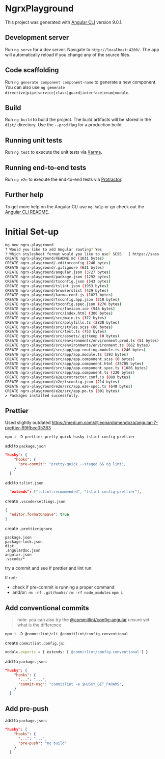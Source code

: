 # NgrxPlayground

This project was generated with [Angular CLI](https://github.com/angular/angular-cli) version 9.0.1.

## Development server

Run `ng serve` for a dev server. Navigate to `http://localhost:4200/`. The app will automatically reload if you change any of the source files.

## Code scaffolding

Run `ng generate component component-name` to generate a new component. You can also use `ng generate directive|pipe|service|class|guard|interface|enum|module`.

## Build

Run `ng build` to build the project. The build artifacts will be stored in the `dist/` directory. Use the `--prod` flag for a production build.

## Running unit tests

Run `ng test` to execute the unit tests via [Karma](https://karma-runner.github.io).

## Running end-to-end tests

Run `ng e2e` to execute the end-to-end tests via [Protractor](http://www.protractortest.org/).

## Further help

To get more help on the Angular CLI use `ng help` or go check out the [Angular CLI README](https://github.com/angular/angular-cli/blob/master/README.md).

# Initial Set-up

```bash
ng new ngrx-playground
? Would you like to add Angular routing? Yes
? Which stylesheet format would you like to use? SCSS   [ https://sass-lang.com/documentation/syntax#scss                ]
CREATE ngrx-playground/README.md (1031 bytes)
CREATE ngrx-playground/.editorconfig (246 bytes)
CREATE ngrx-playground/.gitignore (631 bytes)
CREATE ngrx-playground/angular.json (3727 bytes)
CREATE ngrx-playground/package.json (1292 bytes)
CREATE ngrx-playground/tsconfig.json (543 bytes)
CREATE ngrx-playground/tslint.json (1953 bytes)
CREATE ngrx-playground/browserslist (429 bytes)
CREATE ngrx-playground/karma.conf.js (1027 bytes)
CREATE ngrx-playground/tsconfig.app.json (210 bytes)
CREATE ngrx-playground/tsconfig.spec.json (270 bytes)
CREATE ngrx-playground/src/favicon.ico (948 bytes)
CREATE ngrx-playground/src/index.html (300 bytes)
CREATE ngrx-playground/src/main.ts (372 bytes)
CREATE ngrx-playground/src/polyfills.ts (2838 bytes)
CREATE ngrx-playground/src/styles.scss (80 bytes)
CREATE ngrx-playground/src/test.ts (753 bytes)
CREATE ngrx-playground/src/assets/.gitkeep (0 bytes)
CREATE ngrx-playground/src/environments/environment.prod.ts (51 bytes)
CREATE ngrx-playground/src/environments/environment.ts (662 bytes)
CREATE ngrx-playground/src/app/app-routing.module.ts (246 bytes)
CREATE ngrx-playground/src/app/app.module.ts (393 bytes)
CREATE ngrx-playground/src/app/app.component.scss (0 bytes)
CREATE ngrx-playground/src/app/app.component.html (25705 bytes)
CREATE ngrx-playground/src/app/app.component.spec.ts (1086 bytes)
CREATE ngrx-playground/src/app/app.component.ts (220 bytes)
CREATE ngrx-playground/e2e/protractor.conf.js (808 bytes)
CREATE ngrx-playground/e2e/tsconfig.json (214 bytes)
CREATE ngrx-playground/e2e/src/app.e2e-spec.ts (648 bytes)
CREATE ngrx-playground/e2e/src/app.po.ts (301 bytes)
✔ Packages installed successfully.
```

## Prettier

Used slightly outdated https://medium.com/@leonardomendoza/angular-7-prettier-99ffbec05363

`npm i -D prettier pretty-quick husky tslint-config-prettier`

add to `package.json`

```json
"husky": {
    "hooks": {
      "pre-commit": "pretty-quick --staged && ng lint",
    }
  }
```

add to `tslint.json`

```json
  "extends": ["tslint:recommended", "tslint-config-prettier"],
```

create `.vscode/settings.json`

```json
{
  "editor.formatOnSave": true
}
```

create `.prettierignore`

```
package.json
package-lock.json
dist
.angulardoc.json
angular.json
.vscode/*
```

try a commit and see if prettier and lint run

If not:

- check if pre-commit is running a proper command
- and/or: `rm -rf .git/hooks/` `rm -rf node_modules` `npm i`

## Add conventional commits

> note: you can also try the [@commitlint/config-angular](https://github.com/conventional-changelog/commitlint/tree/master/%40commitlint/config-angular) unsure yet what is the difference

`npm i -D @commitlint/cli @commitlint/config-conventional`

create `commitlint.config.js`:

```ts
module.exports = { extends: ['@commitlint/config-conventional'] }
```

add to `package.json`:

```json
"husky": {
    "hooks": {
      "...": "...",
      "commit-msg": "commitlint -e $HUSKY_GIT_PARAMS",
    }
  }
```

## Add pre-push

add to `package.json`:

```json
"husky": {
    "hooks": {
      "...": "...",
      "pre-push": "ng build"
    }
  }
```
